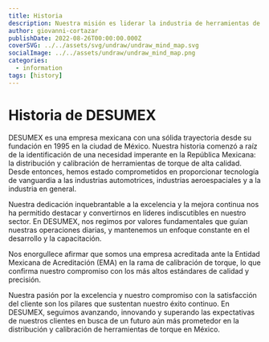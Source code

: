 ```yaml
---
title: Historia
description: Nuestra misión es liderar la industria de herramientas de torque en México con calidad, tecnología y compromiso hacia el éxito y seguridad de nuestros clientes..
author: giovanni-cortazar
publishDate: 2022-08-26T00:00:00.000Z
coverSVG: ../../assets/svg/undraw/undraw_mind_map.svg
socialImage: ../../assets/undraw/undraw_mind_map.png
categories:
  - information
tags: [history]
---
```


# Historia de DESUMEX 

DESUMEX es una empresa mexicana con una sólida trayectoria desde su fundación en 1995 en la ciudad de México. 
Nuestra historia comenzó a raíz de la identificación de una necesidad imperante en la República Mexicana: la distribución y calibración de herramientas de torque de alta calidad. 
Desde entonces, hemos estado comprometidos en proporcionar tecnología de vanguardia a las industrias automotrices, industrias aeroespaciales y a la industria en general.

Nuestra dedicación inquebrantable a la excelencia y la mejora continua nos ha permitido destacar y convertirnos en líderes indiscutibles en nuestro sector. En DESUMEX, nos regimos por valores fundamentales que guían nuestras operaciones diarias, y mantenemos un enfoque constante en el desarrollo y la capacitación.

Nos enorgullece afirmar que somos una empresa acreditada ante la Entidad Mexicana de Acreditación (EMA) en la rama de calibración de torque, lo que confirma nuestro compromiso con los más altos estándares de calidad y precisión.

Nuestra pasión por la excelencia y nuestro compromiso con la satisfacción del cliente son los pilares que sustentan nuestro éxito continuo. En DESUMEX, seguimos avanzando, innovando y superando las expectativas de nuestros clientes en busca de un futuro aún más prometedor en la distribución y calibración de herramientas de torque en México.

